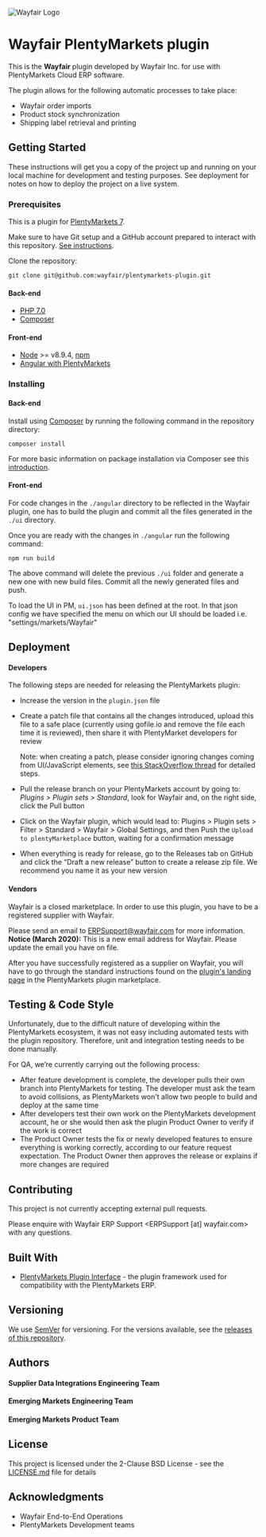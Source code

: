 ![Wayfair Logo](https://assets.jibecdn.com/prod/wayfair/0.2.52/assets/logo.png)

# Wayfair PlentyMarkets plugin

This is the **Wayfair** plugin developed by Wayfair Inc. for use with PlentyMarkets Cloud ERP software.

The plugin allows for the following automatic processes to take place:
* Wayfair order imports
* Product stock synchronization
* Shipping label retrieval and printing


## Getting Started

These instructions will get you a copy of the project up and running on your local machine for development and testing purposes. See deployment for notes on how to deploy the project on a live system.

### Prerequisites

This is a plugin for [PlentyMarkets 7](https://www.plentymarkets.com).

Make sure to have Git setup and a GitHub account prepared to interact with this repository. [See instructions](https://help.github.com/en/github/getting-started-with-github/set-up-git).

Clone the repository:
```
git clone git@github.com:wayfair/plentymarkets-plugin.git
```

#### Back-end
* [PHP 7.0](https://www.php.net/releases/7_0_0.php)
* [Composer](https://getcomposer.org/)

#### Front-end
* [Node](https://nodejs.org/en/docs/) >= v8.9.4, [npm](https://www.npmjs.com/)
* [Angular with PlentyMarkets](https://developers.plentymarkets.com/tutorials/angular-plugin)

### Installing

#### Back-end
Install using [Composer](https://getcomposer.org/) by running the following command in the repository directory:
```
composer install
```

For more basic information on package installation via Composer see this [introduction](https://getcomposer.org/doc/01-basic-usage.md).

#### Front-end

For code changes in the `./angular` directory to be reflected in the Wayfair plugin, one has to build the plugin and commit all the files generated in the `./ui` directory.

Once you are ready with the changes in `./angular` run the following command:
 ```
 npm run build
 ```

The above command will delete the previous `./ui` folder and generate a new one with new build files.
Commit all the newly generated files and push.

To load the UI in PM, `ui.json` has been defined at the root. In that json config we have specified the menu on which our UI should be loaded i.e. "settings/markets/Wayfair"

## Deployment

#### Developers
The following steps are needed for releasing the PlentyMarkets plugin:
* Increase the version in the `plugin.json` file
* Create a patch file that contains all the changes introduced, upload this file to a safe place (currently using gofile.io and remove the file each time it is reviewed), then share it with PlentyMarket developers for review

  Note: when creating a patch, please consider ignoring changes coming from UI/JavaScript elements, see [this StackOverflow thread](https://stackoverflow.com/questions/4380945/exclude-a-directory-from-git-diff) for detailed steps.
* Pull the release branch on your PlentyMarkets account by going to: _Plugins > Plugin sets > Standard_,  look for Wayfair and, on the right side, click the Pull button
* Click on the Wayfair plugin, which would lead to: Plugins > Plugin sets > Filter > Standard > Wayfair > Global Settings, and then Push the `Upload to plentyMarketplace` button, waiting for a confirmation message
* When everything is ready for release, go to the Releases tab on GitHub and click the “Draft a new release” button to create a release zip file. We recommend you name it as your new version

#### Vendors

 Wayfair is a closed marketplace. In order to use this plugin, you have to be a registered supplier with Wayfair.

Please send an email to ERPSupport@wayfair.com for more information.
**Notice (March 2020):** This is a new email address for Wayfair. Please update the email you have on file.

After you have successfully registered as a supplier on Wayfair, you will have to go through the standard instructions found on the [plugin's landing page](https://marketplace.plentymarkets.com/en/plugins/integration/wayfair_6273) in the PlentyMarkets plugin marketplace.


## Testing & Code Style

Unfortunately, due to the difficult nature of developing within the PlentyMarkets ecosystem, it was not easy including automated tests with the plugin repository. Therefore, unit and integration testing needs to be done manually.

For QA, we’re currently carrying out the following process:
* After feature development is complete, the developer pulls their own branch into PlentyMarkets for testing. The developer must ask the team to avoid collisions, as PlentyMarkets won't allow two people to build and deploy at the same time
* After developers test their own work on the PlentyMarkets development account, he or she would then ask the plugin Product Owner to verify if the work is correct
* The Product Owner tests the fix or newly developed features to ensure everything is working correctly, according to our feature request expectation. The Product Owner then approves the release or explains if more changes are required



## Contributing

This project is not currently accepting external pull requests.

Please enquire with Wayfair ERP Support <ERPSupport [at] wayfair.com> with any questions.

## Built With

* [PlentyMarkets Plugin Interface](https://developers.plentymarkets.com/dev-doc/plugin-interface-introduction) - the plugin framework used for compatibility with the PlentyMarkets ERP.


## Versioning

We use [SemVer](http://semver.org/) for versioning. For the versions available, see the [releases of this repository](https://github.com/wayfair/plentymarkets-plugin/releases).

## Authors

#### Supplier Data Integrations Engineering Team

#### Emerging Markets Engineering Team

#### Emerging Markets Product Team

## License

This project is licensed under the 2-Clause BSD License - see the [LICENSE.md](LICENSE.md) file for details

## Acknowledgments

* Wayfair End-to-End Operations
* PlentyMarkets Development teams
